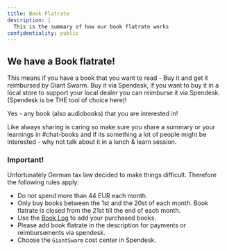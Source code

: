 ```yaml
---
title: Book Flatrate
description: |
  This is the summary of how our book flatrate works
confidentiality: public
---
```

## We have a Book flatrate!

This means if you have a book that you want to read - Buy it and get it reimbursed by Giant Swarm.
Buy it via Spendesk, if you want to buy it in a local store to support your local dealer you can reimburse it via Spendesk. (Spendesk is be THE tool of choice here)!

Yes -  any book (also audiobooks) that you are interested in!

Like always sharing is caring so make sure you share a summary or your learnings in #chat-books and if its something a lot of people might be interested - why not talk about it in a lunch & learn session.

### Important!

Unfortunately German tax law decided to make things difficult. Therefore the following rules apply:

- Do not spend more than 44 EUR each month.
- Only buy books between the 1st and the 20st of each month. Book flatrate is closed from the 21st till the end of each month.
- Use the [Book Log](https://docs.google.com/spreadsheets/d/1aLbQcybAtjLY90r7v62F0HT7D1nIYOnIWeO3IbI8vt8) to add your purchased books.
- Please add book flatrate in the description for payments or reimbursements via spendesk.
- Choose the `GiantSwarm` cost center in Spendesk.




